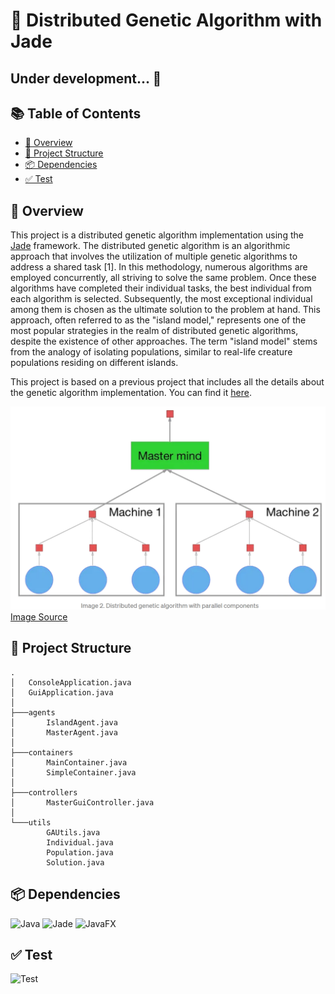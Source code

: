 # 🧬 Distributed Genetic Algorithm with Jade
## Under development... 🚀
## 📚 Table of Contents
- [📝 Overview](#-overview)
- [📁 Project Structure](#-project-structure)
- [📦 Dependencies](#-dependencies)
- [✅ Test](#-test)

## 📝 Overview
This project is a distributed genetic algorithm implementation using the [Jade](https://jade.tilab.com/) framework.
The distributed genetic algorithm is an algorithmic approach that involves the utilization of multiple genetic algorithms to address a shared task [1]. In this methodology, numerous algorithms are employed concurrently, all striving to solve the same problem. Once these algorithms have completed their individual tasks, the best individual from each algorithm is selected. Subsequently, the most exceptional individual among them is chosen as the ultimate solution to the problem at hand. This approach, often referred to as the "island model," represents one of the most popular strategies in the realm of distributed genetic algorithms, despite the existence of other approaches. The term "island model" stems from the analogy of isolating populations, similar to real-life creature populations residing on different islands.

This project is based on a previous project that includes all the details about the genetic algorithm implementation. You can find it [here](https://github.com/Slimani-CE/genetic-algorithm).

![Distributed Genetic Algorithm](assets/Distributed_GA.png) [Image Source](https://towardsdatascience.com/parallel-and-distributed-genetic-algorithms-1ed2e76866e3)

## 📁 Project Structure
```
.
│   ConsoleApplication.java
│   GuiApplication.java
│
├───agents
│       IslandAgent.java
│       MasterAgent.java
│
├───containers
│       MainContainer.java
│       SimpleContainer.java
│
├───controllers
│       MasterGuiController.java
│
└───utils
        GAUtils.java
        Individual.java
        Population.java
        Solution.java
```

## 📦 Dependencies
![Java](https://img.shields.io/badge/Java-007396?style=for-the-badge&logo=java&logoColor=white)
![Jade](https://img.shields.io/badge/Jade-framework-%23ED8B00.svg?style=for-the-badge&logo=java&logoColor=white)
![JavaFX](https://img.shields.io/badge/JavaFX-007396?style=for-the-badge&logo=java&logoColor=white)

## ✅ Test
![Test](assets/dga.gif)

